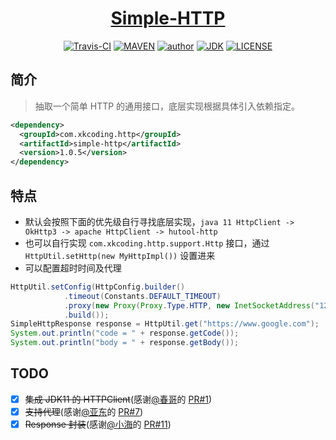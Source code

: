 <h1 align="center"><a href="https://github.com/xkcoding/simple-http" target="_blank">Simple-HTTP</a></h1>
<p align="center">
<a href="https://travis-ci.com/xkcoding/simple-http" target="_blank"><img alt="Travis-CI" src="https://travis-ci.com/xkcoding/simple-http.svg?branch=master"/></a>
  <a href="https://search.maven.org/artifact/com.xkcoding.http/simple-http" target="_blank"><img alt="MAVEN" src="https://img.shields.io/maven-central/v/com.xkcoding.http/simple-http.svg?color=brightgreen&label=Maven%20Central"></a>
  <a href="https://xkcoding.com" target="_blank"><img alt="author" src="https://img.shields.io/badge/author-Yangkai.Shen-blue.svg"/></a>
  <a href="https://www.oracle.com/technetwork/java/javase/downloads/index.html" target="_blank"><img alt="JDK" src="https://img.shields.io/badge/JDK-1.8.0_162-orange.svg"/></a>
  <a href="https://github.com/xkcoding/simple-http/blob/master/LICENSE" target="_blank"><img alt="LICENSE" src="https://img.shields.io/github/license/xkcoding/simple-http.svg"/></a>
</p>

## 简介

> 抽取一个简单 HTTP 的通用接口，底层实现根据具体引入依赖指定。

```xml
<dependency>
  <groupId>com.xkcoding.http</groupId>
  <artifactId>simple-http</artifactId>
  <version>1.0.5</version>
</dependency>
```

## 特点

- 默认会按照下面的优先级自行寻找底层实现，`java 11 HttpClient -> OkHttp3 -> apache HttpClient -> hutool-http`
- 也可以自行实现 `com.xkcoding.http.support.Http` 接口，通过 `HttpUtil.setHttp(new MyHttpImpl())` 设置进来
- 可以配置超时时间及代理
```java
HttpUtil.setConfig(HttpConfig.builder()
			.timeout(Constants.DEFAULT_TIMEOUT)
			.proxy(new Proxy(Proxy.Type.HTTP, new InetSocketAddress("127.0.0.1", 10080)))
			.build());
SimpleHttpResponse response = HttpUtil.get("https://www.google.com");
System.out.println("code = " + response.getCode());
System.out.println("body = " + response.getBody());
```

## TODO

- [x] ~~集成 JDK11 的 HTTPClient~~(感谢[@春哥](https://github.com/ChunMengLu)的 [PR#1](https://github.com/xkcoding/simple-http/pull/1))
- [x] ~~支持代理~~(感谢[@亚东](https://github.com/zhangyd-c)的 [PR#7](https://github.com/xkcoding/simple-http/pull/7))
- [x] ~~Response 封装~~(感谢[@小海](https://github.com/Mvbbb)的 [PR#11](https://github.com/xkcoding/simple-http/pull/11))
